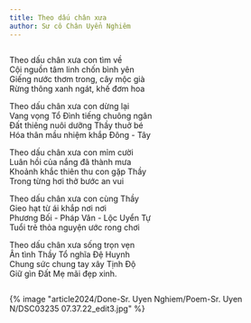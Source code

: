 ```yaml
---
title: Theo dấu chân xưa
author: Sư cô Chân Uyển Nghiêm
---
```


<div class="verse" style="column-span: all;">
<p><p>Theo dấu chân xưa con tìm về<br/>
Cội nguồn tâm linh chốn bình yên<br/>
Giếng nước thơm trong, cây mộc già<br/>
Rừng thông xanh ngát, khế đơm hoa</p>

<p>Theo dấu chân xưa con dừng lại<br/>
Vang vọng Tổ Đình tiếng chuông ngân<br/>
Đất thiêng nuôi dưỡng Thầy thuở bé<br/>
Hóa thân mầu nhiệm khắp Đông - Tây</p>

<p>Theo dấu chân xưa con mỉm cười<br/>
Luân hồi của nắng đã thành mưa<br/>
Khoảnh khắc thiên thu con gặp Thầy<br/>
Trong từng hơi thở bước an vui</p>

<p>Theo dấu chân xưa con cùng Thầy<br/>
Gieo hạt từ ái khắp nơi nơi<br/>
Phương Bối - Pháp Vân - Lộc Uyển Tự<br/>
Tuổi trẻ thỏa nguyện ước rong chơi</p>

<p>Theo dấu chân xưa sống trọn vẹn<br/>
Ân tình Thầy Tổ nghĩa Đệ Huynh<br/>
Chung sức chung tay xây Tịnh Độ<br/>
Giữ gìn Đất Mẹ mãi đẹp xinh.</p></div>

<div class="article-end"></div>

{% image "article2024/Done-Sr. Uyen Nghiem/Poem-Sr. Uyen N/DSC03235 07.37.22_edit3.jpg" %}
